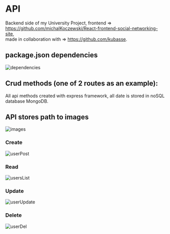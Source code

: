# API
Backend side of my University Project, frontend => https://github.com/michalKoczewski/React-frontend-social-networking-site,             
made in collaboration with => https://github.com/kubasse.   

## package.json dependencies
![dependencies](https://user-images.githubusercontent.com/52933683/106327859-19e8fc00-627f-11eb-9f59-405c496c67ea.PNG)

## Crud methods (one of 2 routes as an example):
All api methods created with express framework, all date is stored in noSQL database MongoDB.

## API stores path to images
![images](https://user-images.githubusercontent.com/52933683/106328035-68969600-627f-11eb-834b-d1cfb945efd1.PNG)

### Create
![userPost](https://user-images.githubusercontent.com/52933683/106327102-dc37a380-627d-11eb-8026-7c61bde5832b.PNG)

### Read
![usersList](https://user-images.githubusercontent.com/52933683/106327096-da6de000-627d-11eb-9884-0b0658359c54.PNG)

### Update
![userUpdate](https://user-images.githubusercontent.com/52933683/106326771-4dc32200-627d-11eb-907e-b6d4030c2d81.PNG)

### Delete
![userDel](https://user-images.githubusercontent.com/52933683/106327106-dd68d080-627d-11eb-889b-2ebc99638944.PNG)
